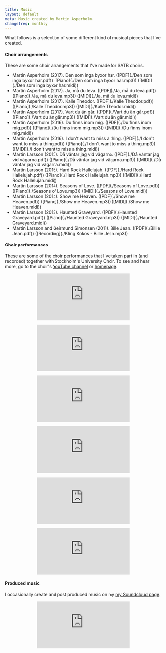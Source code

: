 ```yaml
---
title: Music
layout: default
meta: Music created by Martin Asperholm.
changefreq: monthly
---
```


What follows is a selection of some different kind of musical pieces that I've created.

#### Choir arrangements
These are some choir arrangements that I've made for SATB choirs.

* Martin Asperholm (2017). Den som inga byxor har. ([PDF](./Den som inga byxor har.pdf)) ([Piano](./Den som inga byxor har.mp3)) ([MIDI](./Den som inga byxor har.midi))
* Martin Asperholm (2017). Ja, må du leva. ([PDF](./Ja, må du leva.pdf)) ([Piano](./Ja, må du leva.mp3)) ([MIDI](./Ja, må du leva.midi))
* Martin Asperholm (2017). Kalle Theodor. ([PDF](./Kalle Theodor.pdf)) ([Piano](./Kalle Theodor.mp3)) ([MIDI](./Kalle Theodor.midi))
* Martin Asperholm (2017). Vart du än går. ([PDF](./Vart du än går.pdf)) ([Piano](./Vart du än går.mp3)) ([MIDI](./Vart du än går.midi))
* Martin Asperholm (2016). Du finns inom mig. ([PDF](./Du finns inom mig.pdf)) ([Piano](./Du finns inom mig.mp3)) ([MIDI](./Du finns inom mig.midi))
* Martin Asperholm (2016). I don't want to miss a thing. ([PDF](./I don't want to miss a thing.pdf)) ([Piano](./I don't want to miss a thing.mp3)) ([MIDI](./I don't want to miss a thing.midi))
* Martin Larsson (2015). Då väntar jag vid vägarna. ([PDF](./Då väntar jag vid vägarna.pdf)) ([Piano](./Då väntar jag vid vägarna.mp3)) ([MIDI](./Då väntar jag vid vägarna.midi))
* Martin Larsson (2015). Hard Rock Hallelujah. ([PDF](./Hard Rock Hallelujah.pdf)) ([Piano](./Hard Rock Hallelujah.mp3)) ([MIDI](./Hard Rock Hallelujah.midi))
* Martin Larsson (2014). Seasons of Love. ([PDF](./Seasons of Love.pdf)) ([Piano](./Seasons of Love.mp3)) ([MIDI](./Seasons of Love.midi))
* Martin Larsson (2014). Show me Heaven. ([PDF](./Show me Heaven.pdf)) ([Piano](./Show me Heaven.mp3)) ([MIDI](./Show me Heaven.midi))
* Martin Larsson (2013). Haunted Graveyard. ([PDF](./Haunted Graveyard.pdf)) ([Piano](./Haunted Graveyard.mp3)) ([MIDI](./Haunted Graveyard.midi))
* Martin Larsson and Geirmund Simonsen (2011). Bille Jean. ([PDF](./Billie Jean.pdf)) ([Recording](./Kling Kokos - Billie Jean.mp3))

#### Choir performances

These are some of the choir performances that I've taken part in (and recorded) together with Stockholm's University Choir. To see and hear more, go to the choir's [YouTube channel](https://www.youtube.com/channel/UCEtoFncuNG7mi1wYDD06VVA) or [homepage](http://www.stockholmsuniversitetskor.se).
<p><center><div class="embed-container-YouTube235"><iframe src='https://www.youtube.com/embed/gQ6UDYMFymA' frameborder='0' webkitAllowFullScreen mozallowfullscreen allowFullScreen></iframe></div></center></p>
<p><center><div class="embed-container-YouTube235"><iframe src='https://www.youtube.com/embed/BUo14IuJZ-k' frameborder='0' webkitAllowFullScreen mozallowfullscreen allowFullScreen></iframe></div></center></p>
<p><center><div class="embed-container-YouTube235"><iframe src='https://www.youtube.com/embed/Yc8TgfmediA' frameborder='0' webkitAllowFullScreen mozallowfullscreen allowFullScreen></iframe></div></center></p>
<p><center><div class="embed-container-YouTube235"><iframe src='https://www.youtube.com/embed/ZS44tL-YTe4' frameborder='0' webkitAllowFullScreen mozallowfullscreen allowFullScreen></iframe></div></center></p>
<p><center><div class="embed-container-YouTube235_alt"><iframe src='https://www.youtube.com/embed/Qx49I4jc2QE' frameborder='0' webkitAllowFullScreen mozallowfullscreen allowFullScreen></iframe></div></center></p>
<p><center><div class="embed-container-YouTube235"><iframe src='https://www.youtube.com/embed/WAfPKNSvesI' frameborder='0' webkitAllowFullScreen mozallowfullscreen allowFullScreen></iframe></div></center></p>

#### Produced music

I occasionally create and post produced music on my [my Soundcloud page](https://soundcloud.com/speldosa).

<p><center><iframe scrolling="no" frameborder="no" src="https://w.soundcloud.com/player/?url=https%3A//api.soundcloud.com/users/322465&amp;auto_play=false&amp;hide_related=false&amp;show_comments=true&amp;show_user=true&amp;show_reposts=false&amp;visual=true" class="soundCloud" ></iframe></center></p>